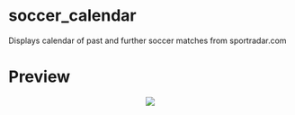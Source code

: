 # soccer_calendar
Displays calendar of past and further soccer matches from sportradar.com
# Preview
<p align="center">
<img src = "https://s1.postimg.org/1nopprr7gf/soccer_calendar.png" />
</p>

